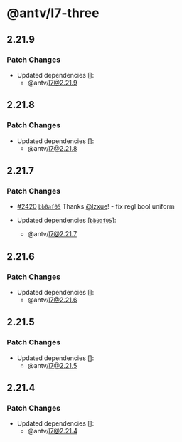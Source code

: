 # @antv/l7-three

## 2.21.9

### Patch Changes

- Updated dependencies []:
  - @antv/l7@2.21.9

## 2.21.8

### Patch Changes

- Updated dependencies []:
  - @antv/l7@2.21.8

## 2.21.7

### Patch Changes

- [#2420](https://github.com/antvis/L7/pull/2420) [`bb0af05`](https://github.com/antvis/L7/commit/bb0af057acafeeafd7eb52224ff2863c4a1c302a) Thanks [@lzxue](https://github.com/lzxue)! - fix regl bool uniform

- Updated dependencies [[`bb0af05`](https://github.com/antvis/L7/commit/bb0af057acafeeafd7eb52224ff2863c4a1c302a)]:
  - @antv/l7@2.21.7

## 2.21.6

### Patch Changes

- Updated dependencies []:
  - @antv/l7@2.21.6

## 2.21.5

### Patch Changes

- Updated dependencies []:
  - @antv/l7@2.21.5

## 2.21.4

### Patch Changes

- Updated dependencies []:
  - @antv/l7@2.21.4
